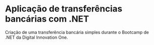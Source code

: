 # Aplicação de transferências bancárias com .NET

Criação de uma transferência bancária simples durante o Bootcamp de .NET da Digital Innovation One.